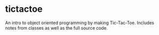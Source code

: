 # tictactoe
An intro to object oriented programming by making Tic-Tac-Toe. Includes notes from classes as well as the full source code.

